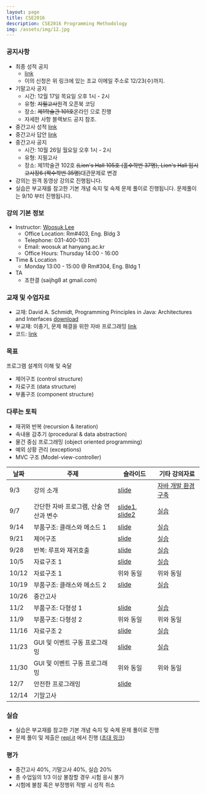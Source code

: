 ```yaml
---
layout: page
title: CSE2016
description: CSE2016 Programming Methodology
img: /assets/img/12.jpg
---
```


### 공지사항
- 최종 성적 공지
  * [link](https://docs.google.com/spreadsheets/d/1_cw1LExQJuhumu8F_zjAUdaaDetcwvdujKGMthy37w0/edit#gid=1564749010)
  * 이의 신청은 위 링크에 있는 조교 이메일 주소로 12/23(수)까지.
- 기말고사 공지
  * 시간: 12월 17일 목요일 오후 1시 - 2시 
  * 유형: ~~지필고사~~원격 오픈북 코딩  
  * 장소: ~~제1학술관 101호~~온라인 으로 진행
  * 자세한 사항 블랙보드 공지 참조.  
- 중간고사 성적 [link](https://docs.google.com/spreadsheets/d/1fQCSUuSWTIbq1eM2mzKoLi5oTjpr3Z4bFxLy75M9iHo/edit#gid=1278779625)
- 중간고사 답안 [link](https://docs.google.com/document/d/1U5QsCA951-enXtZ0sfBwP3CBoVAQl-ycxdylPCKo_4c/edit?usp=sharing)
- 중간고사 공지
  * 시간: 10월 26일 월요일 오후 1시 - 2시 
  * 유형: 지필고사 
  * 장소: 제1학술관 102호 ~~(Lion's Hall 105호 (홀수학번 37명), Lion's Hall 임시고사장6 (짝수학번 35명)~~대관문제로 변경  
- 강의는 원격 동영상 강의로 진행됩니다. 
- 실습은 부교재를 참고한 기본 개념 숙지 및 숙제 문제 풀이로 진행됩니다. 문제풀이는 9/10 부터 진행됩니다. 

### 강의 기본 정보
* Instructor: [Woosuk Lee](http://psl.hanynag.ac.kr)
  * Office Location: Rm#403, Eng. Bldg 3 
  * Telephone: 031-400-1031 
  * Email: woosuk at hanyang.ac.kr 
  * Office Hours: Thursday 14:00 - 16:00 
* Time & Location
  * Monday 13:00 - 15:00 @ Rm#304, Eng. Bldg 1
* TA
	* 조한결 (saijhg8 at gmail.com)

### 교재 및 수업자료 
- 교재: David A. Schmidt, Programming Principles in Java: Architectures and Interfaces [download](http://psl.hanyang.ac.kr/assets/pdf/cse2016textbook.zip)
- 부교재: 이충기, 문제 해결을 위한 자바 프로그래밍 [link](https://kyobobook.co.kr/product/detailViewKor.laf?mallGb=KOR&ejkGb=KOR&barcode=9788970508979&orderClick=JAj)
- 코드: [link](https://github.com/cse2016hy/cse2016hy.github.io/tree/master/code/)

### 목표
프로그램 설계의 이해 및 숙달
   - 제어구조 (control structure)
   - 자료구조 (data structure)
   - 부품구조 (component structure) 

### 다루는 토픽
- 재귀와 반복 (recursion & iteration)
- 속내용 감추기 (procedural & data abstraction)
- 물건 중심 프로그래밍 (object oriented programming)
- 예외 상황 관리 (exceptions)
- MVC 구조 (Model-view-controller) 


날짜 | 주제 | 슬라이드 | 기타 강의자료
-------------|-------------|-----------|---------
9/3 | 강의 소개 | [slide](http://psl.hanyang.ac.kr/~wslee/courses/cse2016/01-intro_2020f_cse216.pdf)| [자바 개발 환경 구축](https://erica.codeonweb.com/entry/e7590c47-dc13-467a-9e43-6248ffeb878c?circle=b12f7245-6269-4c6c-b4de-20c3d819f5d7&amp;ref=b12f7245-6269-4c6c-b4de-20c3d819f5d7)
9/7 | 간단한 자바 프로그램, 산술 연산과 변수 | [slide1](http://psl.hanyang.ac.kr/~wslee/courses/cse2016/02-simple.pdf), [slide2](http://psl.hanyang.ac.kr/~wslee/courses/cse2016/03-variable.pdf) | [실습](https://erica.codeonweb.com/entry/9228fd9e-a564-48a9-8d0b-536560fe9f2b?circle=b12f7245-6269-4c6c-b4de-20c3d819f5d7)
9/14 | 부품구조: 클래스와 메소드 1 | [slide](http://psl.hanyang.ac.kr/~wslee/courses/cse2016/04-class.pdf) | [실습](https://erica.codeonweb.com/entry/e45e84e1-1a97-4adb-9175-e964e7626186?circle=b12f7245-6269-4c6c-b4de-20c3d819f5d7)
9/21 | 제어구조 | [slide](http://psl.hanyang.ac.kr/~wslee/courses/cse2016/05-control.pdf) | [실습](https://erica.codeonweb.com/entry/18642dfd-bcca-4f4e-bd4c-fc81b80fa8eb?circle=b12f7245-6269-4c6c-b4de-20c3d819f5d7)
9/28 | 반복: 루프와 재귀호출 | [slide](http://psl.hanyang.ac.kr/~wslee/courses/cse2016/06-iteration.pdf) | [실습](https://erica.codeonweb.com/entry/4c116d50-a6e5-4dfd-a254-10b781a0ffe3?circle=b12f7245-6269-4c6c-b4de-20c3d819f5d7)
10/5 | 자료구조 1 | [slide](http://psl.hanyang.ac.kr/~wslee/courses/cse2016/07-array.pdf) | [실습](https://erica.codeonweb.com/entry/dd30a2a9-75e4-4681-b489-26992bb81d11?circle=b12f7245-6269-4c6c-b4de-20c3d819f5d7)
10/12 | 자료구조 1 | 위와 동일 | 위와 동일
10/19 | 부품구조: 클래스와 메소드 2 | [slide](http://psl.hanyang.ac.kr/~wslee/courses/cse2016/08-inheritance.pdf) | [실습](https://erica.codeonweb.com/entry/1b4d24e9-9f8f-4b7e-ba63-76f41c53863d?circle=b12f7245-6269-4c6c-b4de-20c3d819f5d7)
10/26 | 중간고사 |  |
11/2 | 부품구조: 다형성 1 | [slide](http://psl.hanyang.ac.kr/~wslee/courses/cse2016/09-interface.pdf) | [실습](https://erica.codeonweb.com/entry/648e262d-3545-4962-9fda-b3313b9e93fe?circle=b12f7245-6269-4c6c-b4de-20c3d819f5d7)
11/9 | 부품구조: 다형성 2 | 위와 동일 | 위와 동일
11/16 | 자료구조 2 | [slide](http://psl.hanyang.ac.kr/~wslee/courses/cse2016/11-file.pdf) | [실습](https://erica.codeonweb.com/entry/d8e245d6-a817-4132-bd51-9213dd6567be?circle=b12f7245-6269-4c6c-b4de-20c3d819f5d7)
11/23 | GUI 및 이벤트 구동 프로그래밍 | [slide](http://psl.hanyang.ac.kr/~wslee/courses/cse2016/10-GUI.pdf) | [실습](https://erica.codeonweb.com/entry/5c8f4481-eb7b-4b11-835a-0d10030c0395?circle=b12f7245-6269-4c6c-b4de-20c3d819f5d7)
11/30 | GUI 및 이벤트 구동 프로그래밍 | 위와 동일 | 위와 동일 
12/7 | 안전한 프로그래밍 | [slide](http://psl.hanyang.ac.kr/~wslee/courses/cse2016/11-testing.pdf) |
12/14 | 기말고사 |  |

### 실습
- 실습은 부교재를 참고한 기본 개념 숙지 및 숙제 문제 풀이로 진행
- 문제 풀이 및 제출은 [repl.it](https://repl.it/) 에서 진행 ([초대 링크](https://repl.it/classroom/invite/te5v2ZQ)) 

### 평가
- 중간고사 40%, 기말고사 40%, 실습 20%
- 총 수업일의 1/3 이상 불참할 경우 시험 응시 불가 
- 시험에 불참 혹은 부정행위 적발 시 성적 취소
